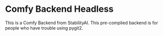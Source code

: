 # Comfy Backend Headless

This is a Comfy Backend from StabilityAI. This pre-complied backend is for people who have trouble using pygit2.
